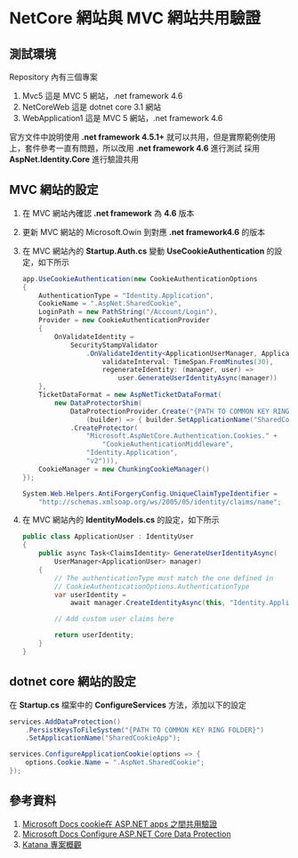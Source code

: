 # NetCore 網站與 MVC 網站共用驗證

## 測試環境

Repository 內有三個專案

1. Mvc5 這是 MVC 5 網站，.net framework 4.6
1. NetCoreWeb 這是 dotnet core 3.1 網站
1. WebApplication1 這是 MVC 5 網站，.net framework 4.6

官方文件中說明使用 **.net framework 4.5.1+** 就可以共用，但是實際範例使用上，套件參考一直有問題，所以改用 **.net framework 4.6** 進行測試
採用 **AspNet.Identity.Core** 進行驗證共用

## MVC 網站的設定

1. 在 MVC 網站內確認 **.net framework** 為 **4.6** 版本
1. 更新 MVC 網站的 Microsoft.Owin 到對應 **.net framework4.6** 的版本
1. 在 MVC 網站內的 **Startup.Auth.cs** 變動 **UseCookieAuthentication** 的設定，如下所示

    ``` csharp
    app.UseCookieAuthentication(new CookieAuthenticationOptions
    {
        AuthenticationType = "Identity.Application",
        CookieName = ".AspNet.SharedCookie",
        LoginPath = new PathString("/Account/Login"),
        Provider = new CookieAuthenticationProvider
        {
            OnValidateIdentity =
                SecurityStampValidator
                    .OnValidateIdentity<ApplicationUserManager, ApplicationUser>(
                        validateInterval: TimeSpan.FromMinutes(30),
                        regenerateIdentity: (manager, user) =>
                            user.GenerateUserIdentityAsync(manager))
        },
        TicketDataFormat = new AspNetTicketDataFormat(
            new DataProtectorShim(
                DataProtectionProvider.Create("{PATH TO COMMON KEY RING FOLDER}",
                    (builder) => { builder.SetApplicationName("SharedCookieApp"); })
                .CreateProtector(
                    "Microsoft.AspNetCore.Authentication.Cookies." +
                        "CookieAuthenticationMiddleware",
                    "Identity.Application",
                    "v2"))),
        CookieManager = new ChunkingCookieManager()
    });

    System.Web.Helpers.AntiForgeryConfig.UniqueClaimTypeIdentifier =
        "http://schemas.xmlsoap.org/ws/2005/05/identity/claims/name";
    ```

1. 在 MVC 網站內的 **IdentityModels.cs** 的設定，如下所示

    ``` csharp
    public class ApplicationUser : IdentityUser
    {
        public async Task<ClaimsIdentity> GenerateUserIdentityAsync(
            UserManager<ApplicationUser> manager)
        {
            // The authenticationType must match the one defined in 
            // CookieAuthenticationOptions.AuthenticationType
            var userIdentity = 
                await manager.CreateIdentityAsync(this, "Identity.Application");

            // Add custom user claims here

            return userIdentity;
        }
    }
    ```

## dotnet core 網站的設定

在 **Startup.cs** 檔案中的 **ConfigureServices** 方法，添加以下的設定

``` csharp
services.AddDataProtection()
    .PersistKeysToFileSystem("{PATH TO COMMON KEY RING FOLDER}")
    .SetApplicationName("SharedCookieApp");

services.ConfigureApplicationCookie(options => {
    options.Cookie.Name = ".AspNet.SharedCookie";
});
```

## 參考資料

1. [Microsoft Docs cookie在 ASP.NET apps 之間共用驗證](https://docs.microsoft.com/zh-tw/aspnet/core/security/cookie-sharing?view=aspnetcore-3.1#share-authentication-cookies-with-aspnet-core-identity)
1. [Microsoft Docs Configure ASP.NET Core Data Protection](https://docs.microsoft.com/en-us/aspnet/core/security/data-protection/configuration/overview?view=aspnetcore-3.1)
1. [Katana 專案概觀](https://docs.microsoft.com/zh-tw/aspnet/aspnet/overview/owin-and-katana/an-overview-of-project-katana)
